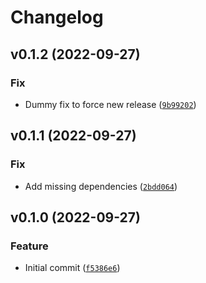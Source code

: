 # Changelog

<!--next-version-placeholder-->

## v0.1.2 (2022-09-27)
### Fix
* Dummy fix to force new release ([`9b99202`](https://github.com/tvallas/mqtt2measurinator/commit/9b99202018ad088d454b7e26777d2f8a6111253e))

## v0.1.1 (2022-09-27)
### Fix
* Add missing dependencies ([`2bdd064`](https://github.com/tvallas/mqtt2measurinator/commit/2bdd064a8cc066528fb13adc95717685414f1ef6))

## v0.1.0 (2022-09-27)
### Feature
* Initial commit ([`f5386e6`](https://github.com/tvallas/mqtt2measurinator/commit/f5386e611d7b8fb3f1b47be329c652118a8eee39))
